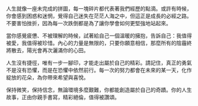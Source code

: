 人生就像一座未完成的拼圖，每一塊碎片都代表著我們經歷的點滴。或許有時候，你會感到困惑和迷惘，覺得自己迷失在茫茫人海之中，但這正是成長的必經之路。不要害怕挫折，因為每一次跌倒都是為了讓你學會如何更堅強地站起來。

當你感覺疲憊、不被理解的時候，試著給自己一個溫暖的擁抱，告訴自己：我值得被愛，我值得被珍惜。內心的力量是無限的，只要你願意相信，那麼所有的陰霾終將散去，陽光會再次灑滿你的心田。

人生沒有捷徑，唯有一步一腳印，才能走出屬於自己的精彩。請記住，真正的勇氣不是沒有恐懼，而是在恐懼中依然前行。每一次的努力都會在未來的某一天，化作綻放的花朵，為你帶來希望與喜悅。

保持微笑，保持信念，無論環境多麼艱難，你都能創造屬於自己的奇蹟。你的人生故事，正由你親手書寫，精彩絕倫，值得被讚頌。